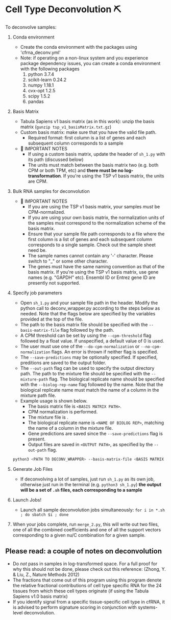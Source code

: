 # Cell Type Deconvolution ⛏

To deconvolve samples:
1. Conda environment
	- Create the conda environment with the packages using 'cfrna_deconv.yml'
	- Note: if operating on a non-linux system and you experience package dependency issues, you can create a conda environment with the following packages
	  	1. python 3.7.4
		2. scikit-learn 0.24.2
		3. numpy 1.18.1
		4. cvx-opt 1.2.5
		5. scipy 1.5.2
		6. pandas

2. Basis Matrix
	- Tabula Sapiens v1 basis matrix (as in this work): unzip the basis matrix (`gunzip tsp_v1_basisMatrix.txt.gz`)
	- Custom basis matrix: make sure that you have the valid file path.
		* Required format: first column is a list of genes and each subsequent column corresponds to a sample 
	- 🚨 IMPORTANT NOTES
		* If using a custom basis matrix, update the header of `sh_1.py` with its path (discussed below)
		* The units must match between the basis matrix two (e.g. both CPM or both TPM, etc) and **there must be no log-transformation**. If you're using the TSP v1 basis matrix, the units are CPM. 


3. Bulk RNA samples for deconvolution
	- 🚨 IMPORTANT NOTES
		- If you are using the TSP v1 basis matrix, your samples *must* be CPM-normalized. 
		- If you are using your own basis matrix, the normalization units of the samples must correspond to the normalization scheme of the basis matrix. 
		- Ensure that your sample file path corresponds to a file where the first column is a list of genes and each subsequent column corresponds to a single sample. Check out the sample sheet need be.
		- The sample names cannot contain any '-' character. Please switch to "_" or some other character.
		- The genes must have the same naming convention as that of the basis matrix. If you're using the TSP v1 basis matrix, use gene names (e.g. "GAPDH" etc). Ensembl ID or Entrez gene ID are presently not supported.

5. Specify job parameters
 	- Open `sh_1.py` and your sample file path in the header. Modify the python call to deconv_wrapper.py according to the steps below as needed. Note that the flags below are specified by the variables provided at the top of the file.
	- The path to the basis matrix file should be specified with the `--basis-matrix-file` flag followed by the path.
	- A CPM threshold can be set by using the `--cpm-threshold` flag followed by a float value. If unspecified, a default value of 0 is used. 
	- The user must use one of the `--do-cpm-normalization` or `--no-cpm-normalization` flags. An error is thrown if neither flag is specified. 
	- The `--save-predictions` may be optionally specified. If specified, preditions are saved to the output folder. 
	- The `--out-path` flag can be used to specify the output directory path. The path to the mixture file should be specified with the `--mixture-path` flag. The biological replicate name should be specified with the `--biolog-rep-name` flag followed by the name. Note that the  biological replicate name must match the name of a column in the mixture path file.
	- Example usage is shown below. 
		- The basis matrix file is `<BASIS MATRIX PATH>`.
		- CPM normalization is performed. 
		- The mixture file is <MIXTURE PATH>.
		- The biological replicate name is `<NAME OF BIOLOG REP>`, matching the name of a column in the mixture file. 
		- Gene predictions are saved since the `--save-predictions` flag is present.
		- Output files are saved in `<OUTPUT PATH>`, as specified by the `--out-path` flag. 
	``` bash
	python3 <PATH TO DECONV_WRAPPER> --basis-matrix-file <BASIS MATRIX PATH> --do-cpm-normalization --mixture-path <MIXTURE PATH> --biolog-rep-name <NAME OF BIOLOG REP> --save-predictions --out-path <OUTPUT PATH>
	```

5. Generate Job Files
	- If deconvolving a lot of samples, just run `sh_1.py` as its own job, otherwise just run in the terminal (e.g. `python3 sh_1.py`)
	**the output will be a set of `.sh` files, each corresponding to a sample**

6. Launch Jobs!
	- Launch all sample deconvolution jobs simultaneously: `for i in *.sh ; do sbatch $i ; done`

7. When your jobs complete, run `merge_2.py`, this will write out two files, one of all the combined coefficients and one of all the support vectors corresponding to a given nu/C combination for a given sample.
 
## Please read: a couple of notes on deconvolution
- Do *not* pass in samples in log-transformed space. For a full proof for why this should not be done, please check out this reference: (Zhong, Y. & Liu, Z., Nature Methods 2012)
- The fractions that come out of this program using this program denote the relative fractional contributions of cell type specific RNA for the 24 tissues from which these cell types originate (if using the Tabula Sapiens v1.0 basis matrix) 
- If you identify signal from a specific tissue-specific cell type in cfRNA, it is advised to perform signature scoring in conjunction with systems-level deconvolution.
